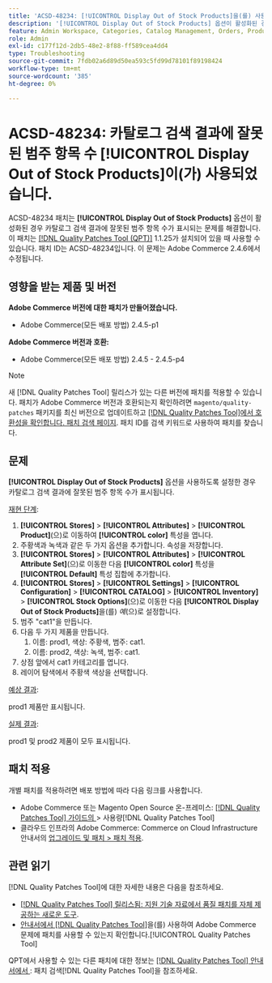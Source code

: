 ```yaml
---
title: 'ACSD-48234: [!UICONTROL Display Out of Stock Products]을(를) 사용하도록 설정한 경우 카탈로그 검색 결과가 잘못된 범주 항목 수입니다.'
description: '[!UICONTROL Display Out of Stock Products] 옵션이 활성화된 경우 카탈로그 검색 결과에 잘못된 범주 항목 수가 표시되는 Adobe Commerce 문제를 해결하려면 ACSD-48234 패치를 적용하십시오.'
feature: Admin Workspace, Categories, Catalog Management, Orders, Products, Search
role: Admin
exl-id: c177f12d-2db5-48e2-8f88-ff589cea4dd4
type: Troubleshooting
source-git-commit: 7fdb02a6d89d50ea593c5fd99d78101f89198424
workflow-type: tm+mt
source-wordcount: '385'
ht-degree: 0%

---
```


# ACSD-48234: 카탈로그 검색 결과에 잘못된 범주 항목 수 **[!UICONTROL Display Out of Stock Products]**&#x200B;이(가) 사용되었습니다.

ACSD-48234 패치는 **[!UICONTROL Display Out of Stock Products]** 옵션이 활성화된 경우 카탈로그 검색 결과에 잘못된 범주 항목 수가 표시되는 문제를 해결합니다. 이 패치는 [[!DNL Quality Patches Tool (QPT)]](https://experienceleague.adobe.com/en/docs/commerce-operations/tools/quality-patches-tool/quality-patches-tool-to-self-serve-quality-patches) 1.1.25가 설치되어 있을 때 사용할 수 있습니다. 패치 ID는 ACSD-48234입니다. 이 문제는 Adobe Commerce 2.4.6에서 수정됩니다.


## 영향을 받는 제품 및 버전

**Adobe Commerce 버전에 대한 패치가 만들어졌습니다.**
* Adobe Commerce(모든 배포 방법) 2.4.5-p1

**Adobe Commerce 버전과 호환:**
* Adobe Commerce(모든 배포 방법) 2.4.5 - 2.4.5-p4

>[!NOTE]
>
>새 [!DNL Quality Patches Tool] 릴리스가 있는 다른 버전에 패치를 적용할 수 있습니다. 패치가 Adobe Commerce 버전과 호환되는지 확인하려면 `magento/quality-patches` 패키지를 최신 버전으로 업데이트하고 [[!DNL Quality Patches Tool]에서 호환성을 확인합니다. 패치 검색 페이지](https://experienceleague.adobe.com/tools/commerce-quality-patches/index.html). 패치 ID를 검색 키워드로 사용하여 패치를 찾습니다.

## 문제

**[!UICONTROL Display Out of Stock Products]** 옵션을 사용하도록 설정한 경우 카탈로그 검색 결과에 잘못된 범주 항목 수가 표시됩니다.

<u>재현 단계</u>:

1. **[!UICONTROL Stores]** > **[!UICONTROL Attributes]** > **[!UICONTROL Product]**(으)로 이동하여 **[!UICONTROL color]** 특성을 엽니다.
1. 주황색과 녹색과 같은 두 가지 옵션을 추가합니다. 속성을 저장합니다.
1. **[!UICONTROL Stores]** > **[!UICONTROL Attributes]** > **[!UICONTROL Attribute Set]**(으)로 이동한 다음 **[!UICONTROL color]** 특성을 **[!UICONTROL Default]** 특성 집합에 추가합니다.
1. **[!UICONTROL Stores]** > **[!UICONTROL Settings]** > **[!UICONTROL Configuration]** > **[!UICONTROL CATALOG]** > **[!UICONTROL Inventory]** > **[!UICONTROL Stock Options]**(으)로 이동한 다음 **[!UICONTROL Display Out of Stock Products]**&#x200B;을(를) _예_(으)로 설정합니다.
1. 범주 &quot;cat1&quot;을 만듭니다.
1. 다음 두 가지 제품을 만듭니다.
   1. 이름: prod1, 색상: 주황색, 범주: cat1.
   1. 이름: prod2, 색상: 녹색, 범주: cat1.
1. 상점 앞에서 cat1 카테고리를 엽니다.
1. 레이어 탐색에서 주황색 색상을 선택합니다.

<u>예상 결과</u>:

prod1 제품만 표시됩니다.

<u>실제 결과</u>:

prod1 및 prod2 제품이 모두 표시됩니다.

## 패치 적용

개별 패치를 적용하려면 배포 방법에 따라 다음 링크를 사용합니다.

* Adobe Commerce 또는 Magento Open Source 온-프레미스: [[!DNL Quality Patches Tool]  가이드의 ](/help/tools/quality-patches-tool/usage.md)> 사용량[!DNL Quality Patches Tool]
* 클라우드 인프라의 Adobe Commerce: Commerce on Cloud Infrastructure 안내서의 [업그레이드 및 패치 > 패치 적용](https://experienceleague.adobe.com/docs/commerce-cloud-service/user-guide/develop/upgrade/apply-patches.html).

## 관련 읽기

[!DNL Quality Patches Tool]에 대한 자세한 내용은 다음을 참조하세요.

* [[!DNL Quality Patches Tool] 릴리스됨: 지원 기술 자료에서 품질 패치를 자체 제공하는 새로운 도구](https://experienceleague.adobe.com/en/docs/commerce-operations/tools/quality-patches-tool/quality-patches-tool-to-self-serve-quality-patches).
* [ 안내서에서  [!DNL Quality Patches Tool]](/help/tools/quality-patches-tool/patches-available-in-qpt/check-patch-for-magento-issue-with-magento-quality-patches.md)을(를) 사용하여 Adobe Commerce 문제에 패치를 사용할 수 있는지 확인합니다.[!UICONTROL Quality Patches Tool]


QPT에서 사용할 수 있는 다른 패치에 대한 정보는 [[!DNL Quality Patches Tool] 안내서에서 ](https://experienceleague.adobe.com/tools/commerce-quality-patches/index.html): 패치 검색[!DNL Quality Patches Tool]을 참조하세요.
